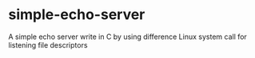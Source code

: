 # simple-echo-server
A simple echo server write in C by using difference Linux system call for listening file descriptors
